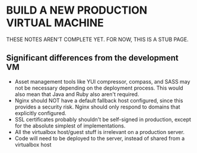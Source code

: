 # BUILD A NEW PRODUCTION VIRTUAL MACHINE
THESE NOTES AREN'T COMPLETE YET.  FOR NOW, THIS IS A STUB PAGE.

## Significant differences from the development VM
- Asset management tools like YUI compressor, compass, and SASS may not be necessary depending on the deployment process.
    This would also mean that Java and Ruby also aren't required.
- Nginx should NOT have a default fallback host configured, since this provides a security risk.  Nginx should only respond
    to domains that explicitly configured.
- SSL certificates probably shouldn't be self-signed in production, except for the absolute simplest of implementations.
- All the virtualbox host/guest stuff is irrelevant on a production server.
- Code will need to be deployed to the server, instead of shared from a virtualbox host

